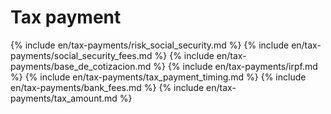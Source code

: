 # Tax payment

{% include en/tax-payments/risk_social_security.md %}
{% include en/tax-payments/social_security_fees.md %}
{% include en/tax-payments/base_de_cotizacion.md %}
{% include en/tax-payments/irpf.md %}
{% include en/tax-payments/tax_payment_timing.md %}
{% include en/tax-payments/bank_fees.md %}
{% include en/tax-payments/tax_amount.md %}
